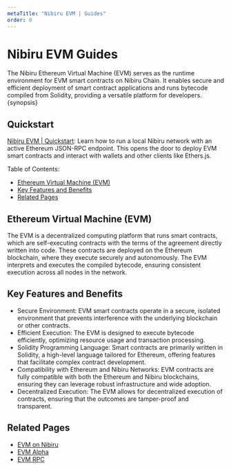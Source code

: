 ```yaml
---
metaTitle: "Nibiru EVM | Guides"
order: 0
---
```


# Nibiru EVM Guides

The Nibiru Ethereum Virtual Machine (EVM) serves as the runtime environment for
EVM smart contracts on Nibiru Chain. It enables secure and efficient deployment
of smart contract applications and runs bytecode compiled from Solidity,
providing a versatile platform for developers. {synopsis}

## Quickstart

[Nibiru EVM | Quickstart](./quickstart.md):  Learn how to run a local Nibiru network with an active Ethereum JSON-RPC
endpoint. This opens the door to deploy EVM smart contracts and interact with
wallets and other clients like Ethers.js.

Table of Contents:

- [Ethereum Virtual Machine (EVM)](#ethereum-virtual-machine-evm)
- [Key Features and Benefits](#key-features-and-benefits)
- [Related Pages](#related-pages)

## Ethereum Virtual Machine (EVM)

The EVM is a decentralized computing platform that runs smart contracts, which are self-executing contracts with the terms of the agreement directly written into code. These contracts are deployed on the Ethereum blockchain, where they execute securely and autonomously. The EVM interprets and executes the compiled bytecode, ensuring consistent execution across all nodes in the network.

## Key Features and Benefits

- Secure Environment: EVM smart contracts operate in a secure, isolated environment that prevents interference with the underlying blockchain or other contracts.
- Efficient Execution: The EVM is designed to execute bytecode efficiently, optimizing resource usage and transaction processing.
- Solidity Programming Language: Smart contracts are primarily written in Solidity, a high-level language tailored for Ethereum, offering features that facilitate complex contract development.
- Compatibility with Ethereum and Nibiru Networks: EVM contracts are fully compatible with both the Ethereum and Nibiru blockchains, ensuring they can leverage robust infrastructure and wide adoption.
- Decentralized Execution: The EVM allows for decentralized execution of contracts, ensuring that the outcomes are tamper-proof and transparent.

## Related Pages

- [EVM on Nibiru](../../evm/README.md)
- [EVM Alpha](../../evm/evm-alpha-test.md)
- [EVM RPC](../../evm/json-rpc.md)
